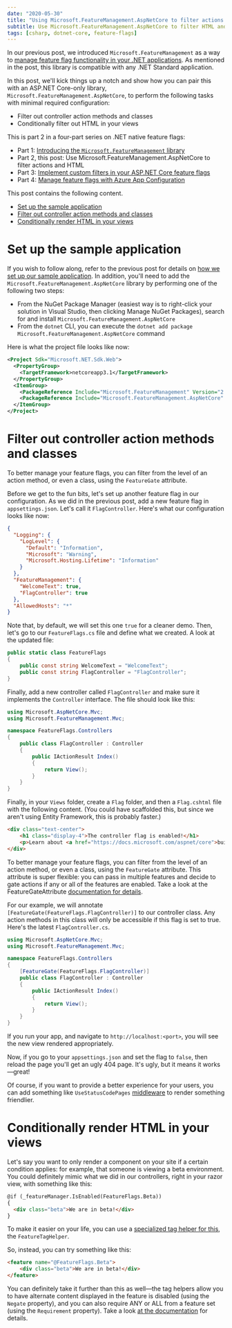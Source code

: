 ```yaml
---
date: "2020-05-30"
title: "Using Microsoft.FeatureManagement.AspNetCore to filter actions and HTML"
subtitle: Use Microsoft.FeatureManagement.AspNetCore to filter HTML and controller actions.
tags: [csharp, dotnet-core, feature-flags]
---
```


In our previous post, we introduced `Microsoft.FeatureManagement` as a way to [manage feature flag functionality in your .NET applications](https://daveabrock.com/2020/05/24/introducing-feature-management-copy). As mentioned in the post, this library is compatible with any .NET Standard application.

In this post, we'll kick things up a notch and show how you can pair this with an ASP.NET Core-only library, `Microsoft.FeatureManagement.AspNetCore`, to perform the following tasks with minimal required configuration:

- Filter out controller action methods and classes
- Conditionally filter out HTML in your views

This is part 2 in a four-part series on .NET native feature flags:

- Part 1: [Introducing the `Microsoft.FeatureManagement` library](https://daveabrock.com/2020/05/24/introducing-feature-management-copy)
- Part 2, this post: Use Microsoft.FeatureManagement.AspNetCore to filter actions and HTML
- Part 3: [Implement custom filters in your ASP.NET Core feature flags](https://daveabrock.com/2020/06/07/custom-filters-in-core-flags)
- Part 4: [Manage feature flags with Azure App Configuration](https://daveabrock.com/2020/06/17/use-feature-flags-azure-app-config)

This post contains the following content.

- [Set up the sample application](#set-up-the-sample-application)
- [Filter out controller action methods and classes](#filter-out-controller-action-methods-and-classes)
- [Conditionally render HTML in your views](#conditionally-render-html-in-your-views)

# Set up the sample application

If you wish to follow along, refer to the previous post for details on [how we set up our sample application](https://daveabrock.com/2020/05/24/introducing-feature-management-copy). In addition, you'll need to add the `Microsoft.FeatureManagement.AspNetCore` library by performing one of the following two steps:

- From the NuGet Package Manager (easiest way is to right-click your solution in Visual Studio, then clicking Manage NuGet Packages), search for and install `Microsoft.FeatureManagement.AspNetCore`
- From the `dotnet` CLI, you can execute the `dotnet add package Microsoft.FeatureManagement.AspNetCore` command

Here is what the project file looks like now:

```xml
<Project Sdk="Microsoft.NET.Sdk.Web">
  <PropertyGroup>
    <TargetFramework>netcoreapp3.1</TargetFramework>
  </PropertyGroup>
  <ItemGroup>
    <PackageReference Include="Microsoft.FeatureManagement" Version="2.0.0" />
    <PackageReference Include="Microsoft.FeatureManagement.AspNetCore" Version="2.0.0" />
  </ItemGroup>
</Project>
```

# Filter out controller action methods and classes

To better manage your feature flags, you can filter from the level of an action method, or even a class, using the `FeatureGate` attribute.

Before we get to the fun bits, let's set up another feature flag in our configuration. As we did in the previous post, add a new feature flag in `appsettings.json`. Let's call it `FlagController`. Here's what our configuration looks like now:

```json
{
  "Logging": {
    "LogLevel": {
      "Default": "Information",
      "Microsoft": "Warning",
      "Microsoft.Hosting.Lifetime": "Information"
    }
  },
  "FeatureManagement": {
    "WelcomeText": true,
    "FlagController": true 
  },
  "AllowedHosts": "*"
}
```

Note that, by default, we will set this one `true` for a cleaner demo. Then, let's go to our `FeatureFlags.cs` file and define what we created. A look at the updated file:

```csharp
public static class FeatureFlags
{
    public const string WelcomeText = "WelcomeText";
    public const string FlagController = "FlagController";
}
```

Finally, add a new controller called `FlagController` and make sure it implements the `Controller` interface. The file should look like this:

```csharp
using Microsoft.AspNetCore.Mvc;
using Microsoft.FeatureManagement.Mvc;

namespace FeatureFlags.Controllers
{
    public class FlagController : Controller
    {
        public IActionResult Index()
        {
            return View();
        }
    }
}
```

Finally, in your `Views` folder, create a `Flag` folder, and then a `Flag.cshtml` file with the following content. (You could have scaffolded this, but since we aren't using Entity Framework, this is probably faster.)

```html
<div class="text-center">
    <h1 class="display-4">The controller flag is enabled!</h1>
    <p>Learn about <a href="https://docs.microsoft.com/aspnet/core">building Web apps with ASP.NET Core</a>.</p>
</div>
```

To better manage your feature flags, you can filter from the level of an action method, or even a class, using the `FeatureGate` attribute. This attribute is super flexible: you can pass in multiple features and decide to gate actions if any or all of the features are enabled. Take a look at the FeatureGateAttribute [documentation for details](https://docs.microsoft.com/dotnet/api/microsoft.featuremanagement.mvc.featuregateattribute?view=azure-dotnet-preview).

For our example, we will annotate `[FeatureGate(FeatureFlags.FlagController)]` to our controller class. Any action methods in this class will only be accessible if this flag is set to true. Here's the latest `FlagController.cs`.

```csharp
using Microsoft.AspNetCore.Mvc;
using Microsoft.FeatureManagement.Mvc;

namespace FeatureFlags.Controllers
{
    [FeatureGate(FeatureFlags.FlagController)]
    public class FlagController : Controller
    {
        public IActionResult Index()
        {
            return View();
        }
    }
}
```

If you run your app, and navigate to `http://localhost:<port>`, you will see the new view rendered appropriately.

Now, if you go to your `appsettings.json` and set the flag to `false`, then reload the page you'll get an ugly 404 page. It's ugly, but it means it works—great!

Of course, if you want to provide a better experience for your users, you can add something like `UseStatusCodePages` [middleware](https://docs.microsoft.com/aspnet/core/fundamentals/error-handling?view=aspnetcore-3.1#usestatuscodepages) to render something friendlier.

# Conditionally render HTML in your views

Let's say you want to only render a component on your site if a certain condition applies: for example, that someone is viewing a beta environment. You could definitely mimic what we did in our controllers, right in your razor view, with something like this:

```html
@if (_featureManager.IsEnabled(FeatureFlags.Beta))
{
  <div class="beta">We are in beta!</div>
}
```

To make it easier on your life, you can use a [specialized tag helper for this](https://docs.microsoft.com/dotnet/api/microsoft.featuremanagement.mvc.taghelpers.featuretaghelper?view=azure-dotnet-preview), the `FeatureTagHelper`.

So, instead, you can try something like this:

```html
<feature name="@FeatureFlags.Beta">
    <div class="beta">We are in beta!</div>
</feature>
```

You can definitely take it further than this as well—the tag helpers allow you to have alternate content displayed in the feature is disabled (using the `Negate` property), and you can also require ANY or ALL from a feature set (using the `Requirement` property). Take a look [at the documentation](https://docs.microsoft.com/dotnet/api/microsoft.featuremanagement.mvc.taghelpers.featuretaghelper?view=azure-dotnet-preview) for details.
